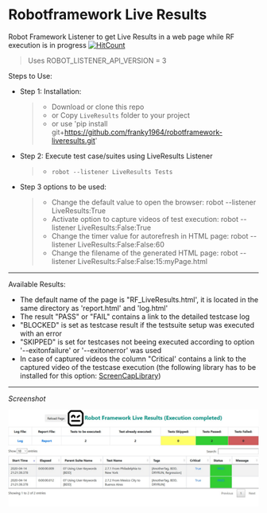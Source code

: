 # Robotframework Live Results
Robot Framework Listener to get Live Results in a web page while RF execution is in progress
[![HitCount](http://hits.dwyl.com/franky1964/RF-LiveResults.svg)](http://hits.dwyl.com/franky1964/RF-LiveResults)

> Uses ROBOT_LISTENER_API_VERSION = 3
    
Steps to Use:

 - Step 1: Installation:
   > - Download or clone this repo
   > -   or Copy `LiveResults` folder to your project 
   > -   or use 'pip install git+https://github.com/franky1964/robotframework-liveresults.git'

 - Step 2: Execute test case/suites using LiveResults Listener
   > - `robot --listener LiveResults Tests` 

 - Step 3 options to be used:
   > - Change the default value to open the browser:             robot --listener LiveResults:True
   > - Activate option to capture videos of test execution:      robot --listener LiveResults:False:True
   > - Change the timer value for autorefresh in HTML page:      robot --listener LiveResults:False:False:60
   > - Change the filename of the generated HTML page:           robot --listener LiveResults:False:False:15:myPage.html

---

Available Results:
 - The default name of the page is "RF_LiveResults.html', it is located in the same directory as 'report.html' and 'log.html'
 - The result "PASS" or "FAIL" contains a link to the detailed testcase log
 - "BLOCKED" is set as testcase result if the testsuite setup was executed with an error
 - "SKIPPED" is set for testcases not beeing executed according to option '--exitonfailure' or '--exitonerror' was used
 - In case of captured videos the column "Critical' contains a link to the captured video of the testcase execution 
   (the following library has to be installed for this option: <a href="https://github.com/mihaiparvu/ScreenCapLibrary">ScreenCapLibrary</a>)
---

*Screenshot*

<img src="/LiveResults.jpg" alt="LiveResults">
